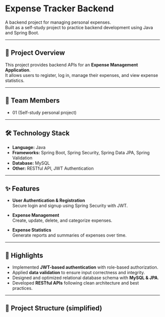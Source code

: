 # Expense Tracker Backend

A backend project for managing personal expenses.  
Built as a self-study project to practice backend development using Java and Spring Boot.

---

## 📌 Project Overview
This project provides backend APIs for an **Expense Management Application**.  
It allows users to register, log in, manage their expenses, and view expense statistics.

---

## 👥 Team Members
- 01 (Self-study personal project)

---

## 🛠️ Technology Stack
- **Language:** Java  
- **Frameworks:** Spring Boot, Spring Security, Spring Data JPA, Spring Validation  
- **Database:** MySQL  
- **Other:** RESTful API, JWT Authentication  

---

## ✨ Features
- **User Authentication & Registration**  
  Secure login and signup using Spring Security with JWT.  

- **Expense Management**  
  Create, update, delete, and categorize expenses.  

- **Expense Statistics**  
  Generate reports and summaries of expenses over time.  

---

## 🚀 Highlights
- Implemented **JWT-based authentication** with role-based authorization.  
- Applied **data validation** to ensure input correctness and integrity.  
- Designed and optimized relational database schema with **MySQL & JPA**.  
- Developed **RESTful APIs** following clean architecture and best practices.  

---

## 📂 Project Structure (simplified)
